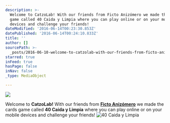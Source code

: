 ```yaml
---
description: >-
  Welcome to CatzoLab! With our friends from Ficto Anizómero we made the cards
  game called 40 Caida y Limpia where you can play online or on your mobile
  devices and challenge your friends!
dateModified: '2016-06-14T00:23:30.853Z'
datePublished: '2016-06-14T00:24:10.833Z'
title: ''
author: []
sourcePath: >-
  _posts/2016-06-10-welcome-to-catzolab-with-our-friends-from-ficto-anizomero-w.md
starred: true
inFeed: true
hasPage: false
inNav: false
_type: MediaObject

---
```

![](https://the-grid-user-content.s3-us-west-2.amazonaws.com/c42bcd22-f2be-45bd-b31f-835427704fc1.png)

Welcome to **CatzoLab!** With our friends from **[Ficto Anizómero][0]** we made the cards game called **40 Caida y Limpia** where you can play online or on your mobile devices and challenge your friends!
![40 Caida y Limpia](https://the-grid-user-content.s3-us-west-2.amazonaws.com/5b825017-89bb-40cf-bfac-bc052211c594.png)

[0]: http://anizomero.com/